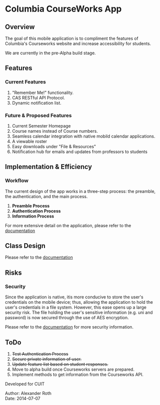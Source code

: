 # Columbia CourseWorks App

## Overview


The goal of this mobile application is to compliment the features of Columbia's Courseworks website and increase accessibility for students.

We are currently in the pre-Alpha build stage.

## Features

### Current Features
1. "Remember Me!" functionality.
2. CAS RESTful API Protocol.
3. Dynamic notification list.

### Future & Proposed Features
1. Current Semester Homepage
2. Course names instead of Course numbers.
3. Seamless calendar integration with native mobild calendar applications.
4. A viewable roster
5. Easy downloads under "File & Resources"
6. Notification hub for emails and updates from professors to students

## Implementation & Efficiency
### Workflow
The current design of the app works in a three-step process: the preamble, the authentication, and the main process.

1. **Preamble Process**
2. **Authentication Process**
3. **Information Process**

For more extensive detail on the application, please refer to the [documentation][Documentation]

## Class Design
Please refer to the [documentation][Documentation]

## Risks
### Security
Since the application is native, itis more conducive to store the user's credentials on the mobile device; thus, allowing the application to hold the user's credentials in a file system. However, this ease opens up a large security risk. The file holding the user's sensitive information (e.g. uni and password) is now secured through the use of AES encryption.

Please refer to the [documentation][Documentation] for more security information.
    
## ToDo

1. ~~Test Authentication Process~~
2. ~~Secure private information of user.~~
3. ~~Update feature list based on student responses.~~
4. Move to alpha build once Courseworks servers are prepared.
5. Implement methods to get information from the Courseworks API.

Developed for CUIT

Author: Alexander Roth  
Date:   2014-07-07

[Documentation]: https://github.com/aisaacroth/CourseWorksAndroid/blob/master/Documentation/Courseworks%2C%20Development%2C%20Android.pdf
